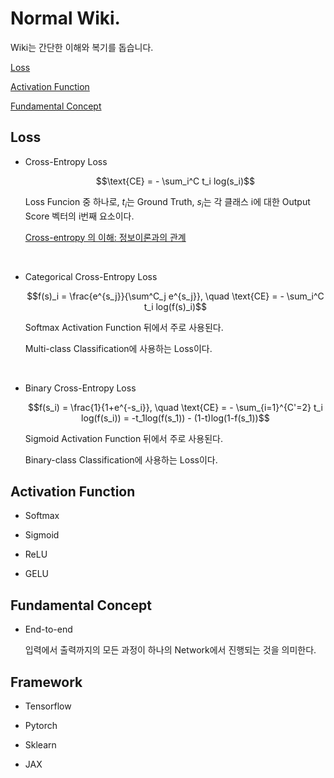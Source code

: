# Normal Wiki.

Wiki는 간단한 이해와 복기를 돕습니다.

[Loss](#loss)

[Activation Function](#activationfunction)

[Fundamental Concept](#fundamentalconcept)

## <div id="loss">Loss</div>

- Cross-Entropy Loss

    $$\text{CE} = - \sum_i^C t_i log(s_i)$$

    Loss Funcion 중 하나로, $t_i$는 Ground Truth, $s_i$는 각 클래스 i에 대한 Output Score 벡터의 i번째 요소이다.

    [Cross-entropy 의 이해: 정보이론과의 관계](https://3months.tistory.com/436)

</br>

- Categorical Cross-Entropy Loss

    $$f(s)_i = \frac{e^{s_j}}{\sum^C_j e^{s_j}}, \quad \text{CE} = - \sum_i^C t_i log(f(s)_i)$$

    Softmax Activation Function 뒤에서 주로 사용된다.

    Multi-class Classification에 사용하는 Loss이다.

</br>

- Binary Cross-Entropy Loss

    $$f(s_i) = \frac{1}{1+e^{-s_i}}, \quad \text{CE} = - \sum_{i=1}^{C'=2} t_i log(f(s_i)) = -t_1log(f(s_1)) - (1-t)log(1-f(s_1))$$

    Sigmoid Activation Function 뒤에서 주로 사용된다.

    Binary-class Classification에 사용하는 Loss이다.

## <div id="activationfunction">Activation Function</div>

- Softmax

- Sigmoid

- ReLU

- GELU

## <div id="fundamentalconcept">Fundamental Concept</div>

- End-to-end

    입력에서 출력까지의 모든 과정이 하나의 Network에서 진행되는 것을 의미한다.

## Framework

- Tensorflow

- Pytorch

- Sklearn


- JAX
